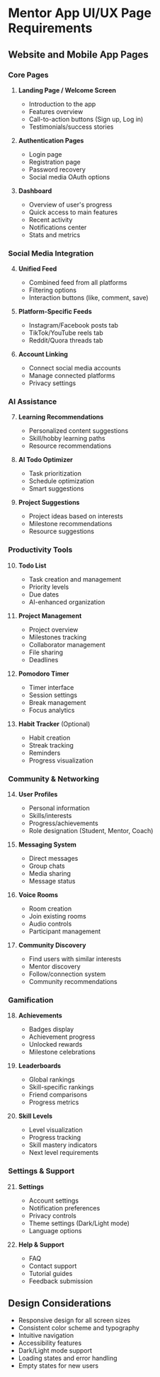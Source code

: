 # Mentor App UI/UX Page Requirements

## Website and Mobile App Pages

### Core Pages
1. **Landing Page / Welcome Screen**
   - Introduction to the app
   - Features overview
   - Call-to-action buttons (Sign up, Log in)
   - Testimonials/success stories

2. **Authentication Pages**
   - Login page
   - Registration page
   - Password recovery
   - Social media OAuth options

3. **Dashboard**
   - Overview of user's progress
   - Quick access to main features
   - Recent activity
   - Notifications center
   - Stats and metrics

### Social Media Integration
4. **Unified Feed**
   - Combined feed from all platforms
   - Filtering options
   - Interaction buttons (like, comment, save)

5. **Platform-Specific Feeds**
   - Instagram/Facebook posts tab
   - TikTok/YouTube reels tab
   - Reddit/Quora threads tab

6. **Account Linking**
   - Connect social media accounts
   - Manage connected platforms
   - Privacy settings

### AI Assistance
7. **Learning Recommendations**
   - Personalized content suggestions
   - Skill/hobby learning paths
   - Resource recommendations

8. **AI Todo Optimizer**
   - Task prioritization
   - Schedule optimization
   - Smart suggestions

9. **Project Suggestions**
   - Project ideas based on interests
   - Milestone recommendations
   - Resource suggestions

### Productivity Tools
10. **Todo List**
    - Task creation and management
    - Priority levels
    - Due dates
    - AI-enhanced organization

11. **Project Management**
    - Project overview
    - Milestones tracking
    - Collaborator management
    - File sharing
    - Deadlines

12. **Pomodoro Timer**
    - Timer interface
    - Session settings
    - Break management
    - Focus analytics

13. **Habit Tracker** (Optional)
    - Habit creation
    - Streak tracking
    - Reminders
    - Progress visualization

### Community & Networking
14. **User Profiles**
    - Personal information
    - Skills/interests
    - Progress/achievements
    - Role designation (Student, Mentor, Coach)

15. **Messaging System**
    - Direct messages
    - Group chats
    - Media sharing
    - Message status

16. **Voice Rooms**
    - Room creation
    - Join existing rooms
    - Audio controls
    - Participant management

17. **Community Discovery**
    - Find users with similar interests
    - Mentor discovery
    - Follow/connection system
    - Community recommendations

### Gamification
18. **Achievements**
    - Badges display
    - Achievement progress
    - Unlocked rewards
    - Milestone celebrations

19. **Leaderboards**
    - Global rankings
    - Skill-specific rankings
    - Friend comparisons
    - Progress metrics

20. **Skill Levels**
    - Level visualization
    - Progress tracking
    - Skill mastery indicators
    - Next level requirements

### Settings & Support
21. **Settings**
    - Account settings
    - Notification preferences
    - Privacy controls
    - Theme settings (Dark/Light mode)
    - Language options

22. **Help & Support**
    - FAQ
    - Contact support
    - Tutorial guides
    - Feedback submission

## Design Considerations
- Responsive design for all screen sizes
- Consistent color scheme and typography
- Intuitive navigation
- Accessibility features
- Dark/Light mode support
- Loading states and error handling
- Empty states for new users
